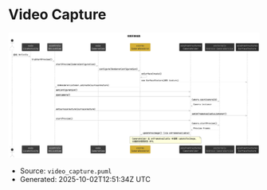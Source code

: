 # Video Capture

![Video Capture](./video_capture.png)

- Source: `video_capture.puml`
- Generated: 2025-10-02T12:51:34Z UTC
